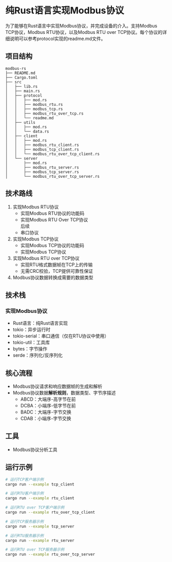 # 纯Rust语言实现Modbus协议

为了能够在Rust语言中实现Modbus协议，并完成设备的介入。支持Modbus TCP协议，Modbus RTU协议，以及Modbus RTU over TCP协议。每个协议的详细说明可以参考protocol实现的readme.md文件。

## 项目结构

```
modbus-rs
├── README.md
├── Cargo.toml
├── src
│   ├── lib.rs
│   ├── main.rs
│   ├── protocol
│   │   ├── mod.rs
│   │   ├── modbus_rtu.rs
│   │   ├── modbus_tcp.rs
│   │   ├── modbus_rtu_over_tcp.rs
│   │   └── readme.md
│   ├── utils
│   │   ├── mod.rs
│   │   └── data.rs
│   ├── client
│   │   ├── mod.rs
│   │   ├── modbus_rtu_client.rs
│   │   ├── modbus_tcp_client.rs
│   │   └── modbus_rtu_over_tcp_client.rs
│   └── server
│       ├── mod.rs
│       ├── modbus_rtu_server.rs
│       ├── modbus_tcp_server.rs
│       └── modbus_rtu_over_tcp_server.rs
```

## 技术路线

1. 实现Modbus RTU协议  
   * 实现Modbus RTU协议的功能码  
   * 实现Modbus RTU Over TCP协议  
   后续  
   * 串口协议
2. 实现Modbus TCP协议  
   * 实现Modbus TCP协议的功能码  
   * 实现Modbus TCP协议
3. 实现Modbus RTU over TCP协议
   * 实现RTU格式数据帧在TCP上的传输
   * 无需CRC校验，TCP提供可靠性保证
4. Modbus协议数据转换成需要的数据类型

## 技术栈

### 实现Modbus协议

* Rust语言：纯Rust语言实现
* tokio：异步运行时
* tokio-serial：串口通信（仅在RTU协议中使用）
* tokio-util：工具库
* bytes：字节操作
* serde：序列化/反序列化

## 核心流程

* Modbus协议请求和响应数据帧的生成和解析
* Modbus协议数据**解析规则**，数据类型、字节序描述  
   * ABCD：大端序-高字节在前  
   * DCBA：小端序-低字节在前  
   * BADC：大端序-字节交换  
   * CDAB：小端序-字节交换

## 工具

* Modbus协议分析工具

## 运行示例

```bash
# 运行TCP客户端示例
cargo run --example tcp_client

# 运行RTU客户端示例
cargo run --example rtu_client

# 运行RTU over TCP客户端示例
cargo run --example rtu_over_tcp_client

# 运行TCP服务器示例
cargo run --example tcp_server

# 运行RTU服务器示例
cargo run --example rtu_server

# 运行RTU over TCP服务器示例
cargo run --example rtu_over_tcp_server
```
